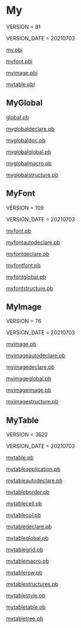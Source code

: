 # My

VERSION = 81

VERSION_DATE = 20210703

[my.pbi](Doc/my.pbi.md)

[myfont.pbi](Doc/myfont.pbi.md)

[myimage.pbi](Doc/myimage.pbi.md)

[mytable.pbi](Doc/mytable.pbi.md)

## MyGlobal

[global.pb](Doc/global.pb.md)

[myglobaldeclare.pb](Doc/myglobaldeclare.pb.md)

[myglobaldoc.pb](Doc/myglobaldoc.pb.md)

[myglobalglobal.pb](Doc/myglobalglobal.pb.md)

[myglobalmacro.pb](Doc/myglobalmacro.pb.md)

[myglobalstructure.pb](Doc/myglobalstructure.pb.md)

## MyFont

VERSION = 109

VERSION_DATE = 20210703

[myfont.pb](Doc/myfont.pb.md)

[myfontautodeclare.pb](Doc/myfontautodeclare.pb.md)

[myfontdeclare.pb](Doc/myfontdeclare.pb.md)

[myfontfont.pb](Doc/myfontfont.pb.md)

[myfontglobal.pb](Doc/myfontglobal.pb.md)

[myfontstructure.pb](Doc/myfontstructure.pb.md)

## MyImage

VERSION = 76

VERSION_DATE = 20210703

[myimage.pb](Doc/myimage.pb.md)

[myimageautodeclare.pb](Doc/myimageautodeclare.pb.md)

[myimagedeclare.pb](Doc/myimagedeclare.pb.md)

[myimageglobal.pb](Doc/myimageglobal.pb.md)

[myimageimage.pb](Doc/myimageimage.pb.md)

[myimagestructure.pb](Doc/myimagestructure.pb.md)

## MyTable

VERSION = 3622

VERSION_DATE = 20210703

[mytable.pb](Doc/mytable.pb.md)

[mytableapplication.pb](Doc/mytableapplication.pb.md)

[mytableautodeclare.pb](Doc/mytableautodeclare.pb.md)

[mytableborder.pb](Doc/mytableborder.pb.md)

[mytablecell.pb](Doc/mytablecell.pb.md)

[mytablecol.pb](Doc/mytablecol.pb.md)

[mytabledeclare.pb](Doc/mytabledeclare.pb.md)

[mytableglobal.pb](Doc/mytableglobal.pb.md)

[mytablegrid.pb](Doc/mytablegrid.pb.md)

[mytablemacro.pb](Doc/mytablemacro.pb.md)

[mytablerow.pb](Doc/mytablerow.pb.md)

[mytablestructures.pb](Doc/mytablestructures.pb.md)

[mytablestyle.pb](Doc/mytablestyle.pb.md)

[mytabletable.pb](Doc/mytabletable.pb.md)

[mytabletree.pb](Doc/mytabletree.pb.md)

